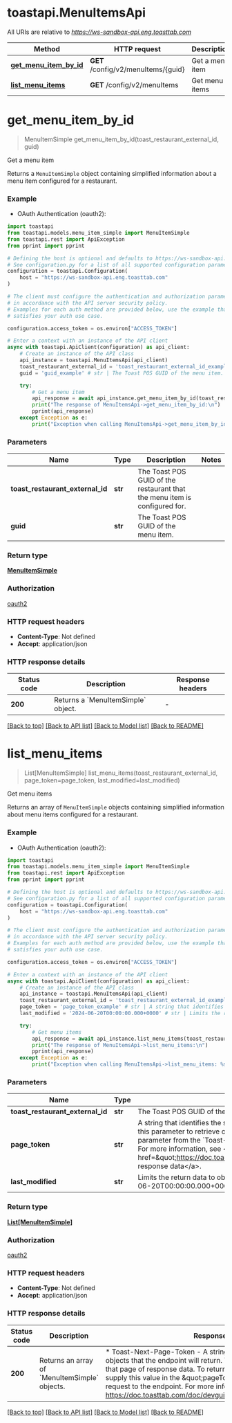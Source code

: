 # toastapi.MenuItemsApi

All URIs are relative to *https://ws-sandbox-api.eng.toasttab.com*

Method | HTTP request | Description
------------- | ------------- | -------------
[**get_menu_item_by_id**](MenuItemsApi.md#get_menu_item_by_id) | **GET** /config/v2/menuItems/{guid} | Get a menu item 
[**list_menu_items**](MenuItemsApi.md#list_menu_items) | **GET** /config/v2/menuItems | Get menu items 


# **get_menu_item_by_id**
> MenuItemSimple get_menu_item_by_id(toast_restaurant_external_id, guid)

Get a menu item 

Returns a `MenuItemSimple` object containing simplified information about a menu item configured for a restaurant.


### Example

* OAuth Authentication (oauth2):

```python
import toastapi
from toastapi.models.menu_item_simple import MenuItemSimple
from toastapi.rest import ApiException
from pprint import pprint

# Defining the host is optional and defaults to https://ws-sandbox-api.eng.toasttab.com
# See configuration.py for a list of all supported configuration parameters.
configuration = toastapi.Configuration(
    host = "https://ws-sandbox-api.eng.toasttab.com"
)

# The client must configure the authentication and authorization parameters
# in accordance with the API server security policy.
# Examples for each auth method are provided below, use the example that
# satisfies your auth use case.

configuration.access_token = os.environ["ACCESS_TOKEN"]

# Enter a context with an instance of the API client
async with toastapi.ApiClient(configuration) as api_client:
    # Create an instance of the API class
    api_instance = toastapi.MenuItemsApi(api_client)
    toast_restaurant_external_id = 'toast_restaurant_external_id_example' # str | The Toast POS GUID of the restaurant that the menu item is configured for. 
    guid = 'guid_example' # str | The Toast POS GUID of the menu item.

    try:
        # Get a menu item 
        api_response = await api_instance.get_menu_item_by_id(toast_restaurant_external_id, guid)
        print("The response of MenuItemsApi->get_menu_item_by_id:\n")
        pprint(api_response)
    except Exception as e:
        print("Exception when calling MenuItemsApi->get_menu_item_by_id: %s\n" % e)
```



### Parameters


Name | Type | Description  | Notes
------------- | ------------- | ------------- | -------------
 **toast_restaurant_external_id** | **str**| The Toast POS GUID of the restaurant that the menu item is configured for.  | 
 **guid** | **str**| The Toast POS GUID of the menu item. | 

### Return type

[**MenuItemSimple**](MenuItemSimple.md)

### Authorization

[oauth2](../README.md#oauth2)

### HTTP request headers

 - **Content-Type**: Not defined
 - **Accept**: application/json

### HTTP response details

| Status code | Description | Response headers |
|-------------|-------------|------------------|
**200** | Returns a &#x60;MenuItemSimple&#x60; object. |  -  |

[[Back to top]](#) [[Back to API list]](../README.md#documentation-for-api-endpoints) [[Back to Model list]](../README.md#documentation-for-models) [[Back to README]](../README.md)

# **list_menu_items**
> List[MenuItemSimple] list_menu_items(toast_restaurant_external_id, page_token=page_token, last_modified=last_modified)

Get menu items 

Returns an array of `MenuItemSimple` objects containing simplified information about menu items configured for a restaurant.


### Example

* OAuth Authentication (oauth2):

```python
import toastapi
from toastapi.models.menu_item_simple import MenuItemSimple
from toastapi.rest import ApiException
from pprint import pprint

# Defining the host is optional and defaults to https://ws-sandbox-api.eng.toasttab.com
# See configuration.py for a list of all supported configuration parameters.
configuration = toastapi.Configuration(
    host = "https://ws-sandbox-api.eng.toasttab.com"
)

# The client must configure the authentication and authorization parameters
# in accordance with the API server security policy.
# Examples for each auth method are provided below, use the example that
# satisfies your auth use case.

configuration.access_token = os.environ["ACCESS_TOKEN"]

# Enter a context with an instance of the API client
async with toastapi.ApiClient(configuration) as api_client:
    # Create an instance of the API class
    api_instance = toastapi.MenuItemsApi(api_client)
    toast_restaurant_external_id = 'toast_restaurant_external_id_example' # str | The Toast POS GUID of the restaurant that the configuration applies to. 
    page_token = 'page_token_example' # str | A string that identifies the set of data objects that the endpoint will return in its response data. You can use this parameter to retrieve one page of response data. You get the value that you supply in the `pageToken` parameter from the `Toast-Next-Page-Token` header field value of a previous request to the endpoint. For more information, see <a href=\"https://doc.toasttab.com/doc/devguide/apiResponseDataPagination.html\">Paginating response data</a>.  (optional)
    last_modified = '2024-06-20T00:00:00.000+0000' # str | Limits the return data to objects created or modified after a specific date and time. For example: `2024-06-20T00:00:00.000+0000`.  (optional)

    try:
        # Get menu items 
        api_response = await api_instance.list_menu_items(toast_restaurant_external_id, page_token=page_token, last_modified=last_modified)
        print("The response of MenuItemsApi->list_menu_items:\n")
        pprint(api_response)
    except Exception as e:
        print("Exception when calling MenuItemsApi->list_menu_items: %s\n" % e)
```



### Parameters


Name | Type | Description  | Notes
------------- | ------------- | ------------- | -------------
 **toast_restaurant_external_id** | **str**| The Toast POS GUID of the restaurant that the configuration applies to.  | 
 **page_token** | **str**| A string that identifies the set of data objects that the endpoint will return in its response data. You can use this parameter to retrieve one page of response data. You get the value that you supply in the &#x60;pageToken&#x60; parameter from the &#x60;Toast-Next-Page-Token&#x60; header field value of a previous request to the endpoint. For more information, see &lt;a href&#x3D;\&quot;https://doc.toasttab.com/doc/devguide/apiResponseDataPagination.html\&quot;&gt;Paginating response data&lt;/a&gt;.  | [optional] 
 **last_modified** | **str**| Limits the return data to objects created or modified after a specific date and time. For example: &#x60;2024-06-20T00:00:00.000+0000&#x60;.  | [optional] 

### Return type

[**List[MenuItemSimple]**](MenuItemSimple.md)

### Authorization

[oauth2](../README.md#oauth2)

### HTTP request headers

 - **Content-Type**: Not defined
 - **Accept**: application/json

### HTTP response details

| Status code | Description | Response headers |
|-------------|-------------|------------------|
**200** | Returns an array of &#x60;MenuItemSimple&#x60; objects. |  * Toast-Next-Page-Token - A string that identifies the following set of objects that the endpoint will return. You can use this value to retrieve that page of response data. To return the next page of objects you supply this value in the \&quot;pageToken\&quot; parameter of the next request to the endpoint. For more information, see https://doc.toasttab.com/doc/devguide/apiResponseDataPagination.html. <br>  |

[[Back to top]](#) [[Back to API list]](../README.md#documentation-for-api-endpoints) [[Back to Model list]](../README.md#documentation-for-models) [[Back to README]](../README.md)

